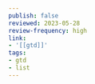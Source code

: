 ```yaml
---
publish: false
reviewed: 2023-05-28
review-frequency: high
link:
- '[[gtd]]'
tags:
- gtd
- list
---
```

